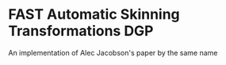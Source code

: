 # FAST Automatic Skinning Transformations DGP
 An implementation of Alec Jacobson's paper by the same name

